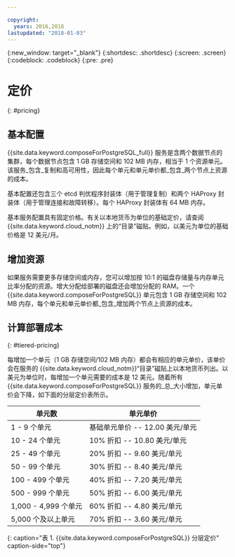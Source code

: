```yaml
---

copyright:
  years: 2016,2018
lastupdated: "2018-01-03"
---
```


{:new_window: target="_blank"}
{:shortdesc: .shortdesc}
{:screen: .screen}
{:codeblock: .codeblock}
{:pre: .pre}

# 定价
{: #pricing}

## 基本配置

{{site.data.keyword.composeForPostgreSQL_full}} 服务是含两个数据节点的集群，每个数据节点包含 1 GB 存储空间和 102 MB 内存，相当于 1 个资源单元。该服务_包含_复制和高可用性，因此每个单元和单元单价都_包含_两个节点上资源的成本。

基本配置还包含三个 etcd 判优程序封装体（用于管理复制）和两个 HAProxy 封装体（用于管理连接和故障转移）。每个 HAProxy 封装体有 64 MB 内存。

基本服务配置具有固定价格。有关以本地货币为单位的基础定价，请查阅 {{site.data.keyword.cloud_notm}} 上的“目录”磁贴。例如，以美元为单位的基础价格是 12 美元/月。

## 增加资源

如果服务需要更多存储空间或内存，您可以增加按 10:1 的磁盘存储量与内存单元比率分配的资源。增大分配给部署的磁盘还会增加分配的 RAM。一个 {{site.data.keyword.composeForPostgreSQL}} 单元包含 1 GB 存储空间和 102 MB 内存，每个单元和单元单价都_包含_增加两个节点上资源的成本。

## 计算部署成本
{: #tiered-pricing}

每增加一个单元（1 GB 存储空间/102 MB 内存）都会有相应的单元单价，该单价会在服务的 {{site.data.keyword.cloud_notm}}“目录”磁贴上以本地货币列出。以美元为单位时，每增加一个单元需要的成本是 12 美元。随着所有 {{site.data.keyword.composeForPostgreSQL}} 服务的_总_大小增加，单元单价会下降，如下面的分层定价表所示。

单元数|单元单价
----------|-----------
1 - 9 个单元|基础单元单价 -- 12.00 美元/单元
10 - 24 个单元|10% 折扣 -- 10.80 美元/单元
25 - 49 个单元|20% 折扣 -- 9.60 美元/单元
50 - 99 个单元|30% 折扣 -- 8.40 美元/单元
100 - 499 个单元|40% 折扣 -- 7.20 美元/单元
500 - 999 个单元|50% 折扣 -- 6.00 美元/单元
1,000 - 4,999 个单元|60% 折扣 -- 4.80 美元/单元
5,000 个及以上单元|70% 折扣 -- 3.60 美元/单元
{: caption="表 1. {{site.data.keyword.composeForPostgreSQL}} 分层定价" caption-side="top"}
